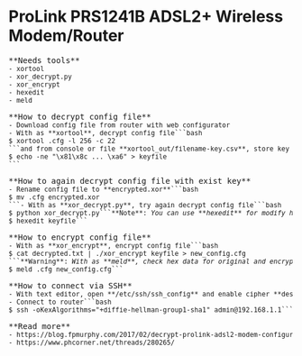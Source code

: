 # ProLink PRS1241B ADSL2+ Wireless Modem/Router
<pre>**Needs tools**
<small>- xortool
- xor_decrypt.py
- xor_encrypt
- hexedit
- meld</small></pre>

<pre>**How to decrypt config file**
<small>- Download config file from router with web configurator
- With as **xortool**, decrypt config file```bash
$ xortool <MAC>.cfg -l 256 -c 22
```and from console or file **xortool_out/filename-key.csv**, store key for output file into file with name **keyfile**```bash
$ echo -ne "\x81\x8c ... \xa6" > keyfile
```</small></pre>

<pre>**How to again decrypt config file with exist key**
<small>- Rename config file to **encrypted.xor**```bash
$ mv <MAC>.cfg encrypted.xor
```- With as **xor_decrypt.py**, try again decrypt config file```bash
$ python xor_decrypt.py```**Note**: <i>You can use **hexedit** for modify hex data and again try to decrypt config file</i>```bash
$ hexedit keyfile```</small></pre>

<pre>**How to encrypt config file**
<small>- With as **xor_encrypt**, encrypt config file```bash
$ cat decrypted.txt | ./xor_encrypt keyfile > new_config.cfg
```**Warning**: <i>With as **meld**, check hex data for original and encrypted files to will fully equals!</i>```bash
$ meld <MAC>.cfg new_config.cfg```</small></pre>

<pre>**How to connect via SSH**
<small>- With text editor, open **/etc/ssh/ssh_config** and enable cipher **des-cbc**
- Connect to router```bash
$ ssh -oKexAlgorithms="+diffie-hellman-group1-sha1" admin@192.168.1.1```</small></pre>

<pre>**Read more**
<small>- https://blog.fpmurphy.com/2017/02/decrypt-prolink-adsl2-modem-configuration-file-to-reveal-backdoor.html
- https://www.phcorner.net/threads/280265/</small></pre>
	

